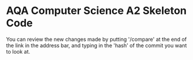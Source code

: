# AQA Computer Science A2 Skeleton Code
You can review the new changes made by putting '/compare' at the end of the link in the address bar, and typing in the 'hash' of the commit you want to look at.
